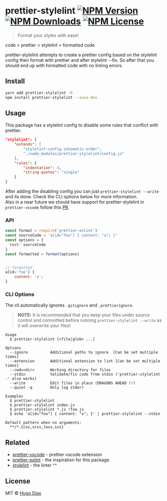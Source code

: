 # prettier-stylelint [![NPM Version](https://img.shields.io/npm/v/prettier-stylelint.svg)](https://www.npmjs.com/package/prettier-stylelint) [![NPM Downloads](https://img.shields.io/npm/dt/prettier-stylelint.svg)](https://www.npmjs.com/package/prettier-stylelint) [![NPM License](https://img.shields.io/npm/l/prettier-stylelint.svg)](https://www.npmjs.com/package/prettier-stylelint) 
> Format your styles with ease!

code > prettier > stylelint > formatted code   

prettier-stylelint attempts to create a prettier config based on the stylelint config then format with prettier and after stylelint --fix. So after that you should end up with formatted code with no linting errors.

## Install

```bash
yarn add prettier-stylelint -D
npm install prettier-stylelint --save-dev
```

## Usage
This package has a stylelint config to disable some rules that conflict with prettier.


```json
"stylelint": {
    "extends": [
        "stylelint-config-idiomatic-order",
        "./node_modules/prettier-stylelint/config.js"
    ],
    "rules": {
        "indentation": 4,
        "string-quotes": "single"
    }
}

```

After adding the disabling config you can just `prettier-stylelint --write` and its done. Check the CLI options below for more information.   
Also in a near future we should have support for prettier-stylelint in `prettier-vscode` follow this [PR](prettier-vscode).


### API
```js
const format = require('prettier-eslint')
const sourceCode = 'a[id="foo"] { content: "x"; }'
const options = {
  text: sourceCode
}
const formatted = format(options)


// formatted 
a[id='foo'] {
    content: 'x';
}
```   

### CLI Options

The cli automatically ignores `.gitignore` and `.prettierignore`.

>**NOTE:** It is recommended that you keep your files under source control and committed
> before running `prettier-stylelint --write` as it will overwrite your files!


```
Usage
  $ prettier-stylelint [<file|glob> ...]

Options
  --ignore          Additional paths to ignore  [Can be set multiple times]
  --extension       Additional extension to lint [Can be set multiple times]
  --cwd=<dir>       Working directory for files
  --stdin           Validate/fix code from stdin ('prettier-stylelint -' also works)
  --write           Edit files in place (DRAGONS AHEAD !!)
  --quiet -q        Only log stderr

Examples
  $ prettier-stylelint
  $ prettier-stylelint index.js
  $ prettier-stylelint *.js !foo.js
  $ echo 'a[id="foo"] { content: "x"; }' | prettier-stylelint --stdin

Default pattern when no arguments:
  **/*.{css,scss,less,sss}
```

## Related

- [prettier-vscode](https://github.com/esbenp/prettier-vscode) - prettier vscode extension
- [prettier-eslint](https://github.com/prettier/prettier-eslint) - the inspiration for this package
- [stylelint](https://github.com/stylelint/stylelint) - the linter ^^

## License

MIT © [Hugo Dias](https://hugodias.me)
